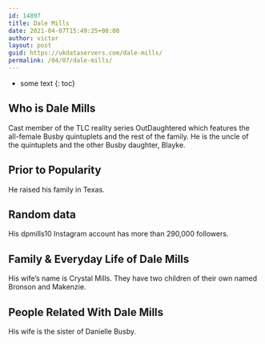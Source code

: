 ```yaml
---
id: 14897
title: Dale Mills
date: 2021-04-07T15:49:25+00:00
author: victor
layout: post
guid: https://ukdataservers.com/dale-mills/
permalink: /04/07/dale-mills/
---
```


* some text
{: toc}


## Who is Dale Mills



Cast member of the TLC reality series OutDaughtered which features the all-female Busby quintuplets and the rest of the family. He is the uncle of the quintuplets and the other Busby daughter, Blayke.

                
                
                
## Prior to Popularity



He raised his family in Texas.

                
                
                
## Random data



His dpmills10 Instagram account has more than 290,000 followers.

                
                
                
## Family & Everyday Life of Dale Mills



His wife&#8217;s name is Crystal Mills. They have two children of their own named Bronson and Makenzie.

                
                
                
## People Related With Dale Mills



His wife is the sister of Danielle Busby.

                
              
            
          
          
          